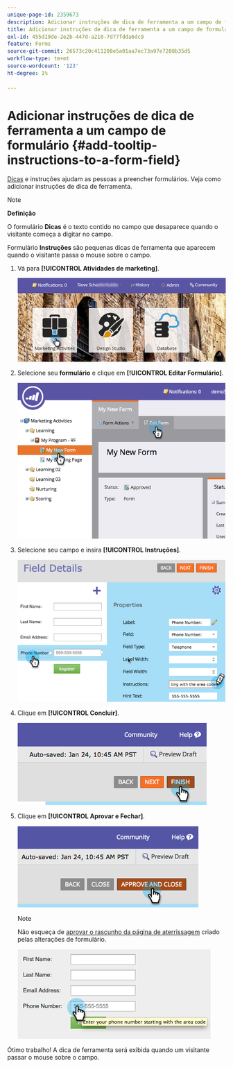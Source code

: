```yaml
---
unique-page-id: 2359673
description: Adicionar instruções de dica de ferramenta a um campo de formulário - Documentação do Marketo - Documentação do produto
title: Adicionar instruções de dica de ferramenta a um campo de formulário
exl-id: 455d19de-2e2b-447d-a210-7d77fdda6dc9
feature: Forms
source-git-commit: 26573c20c411208e5a01aa7ec73a97e7208b35d5
workflow-type: tm+mt
source-wordcount: '123'
ht-degree: 1%

---
```


# Adicionar instruções de dica de ferramenta a um campo de formulário {#add-tooltip-instructions-to-a-form-field}

[Dicas](/help/marketo/product-docs/demand-generation/forms/form-fields/add-hint-text-to-a-form-field.md) e instruções ajudam as pessoas a preencher formulários. Veja como adicionar instruções de dica de ferramenta.

>[!NOTE]
>
>**Definição**
>
>O formulário **Dicas** é o texto contido no campo que desaparece quando o visitante começa a digitar no campo.
>
>Formulário **Instruções** são pequenas dicas de ferramenta que aparecem quando o visitante passa o mouse sobre o campo.

1. Vá para **[!UICONTROL Atividades de marketing]**.

   ![](assets/login-marketing-activities-6.png)

1. Selecione seu **formulário** e clique em **[!UICONTROL Editar Formulário]**.

   ![](assets/image2014-9-15-14-3a15-3a42.png)

1. Selecione seu campo e insira **[!UICONTROL Instruções]**.

   ![](assets/image2014-9-15-14-3a15-3a49.png)

1. Clique em **[!UICONTROL Concluir]**.

   ![](assets/image2014-9-15-14-3a15-3a57.png)

1. Clique em **[!UICONTROL Aprovar e Fechar]**.

   ![](assets/image2014-9-15-14-3a16-3a3.png)

   >[!NOTE]
   >
   >Não esqueça de [aprovar o rascunho da página de aterrissagem](/help/marketo/product-docs/demand-generation/landing-pages/understanding-landing-pages/approve-unapprove-or-delete-a-landing-page.md) criado pelas alterações de formulário.

   ![](assets/image2014-9-15-14-3a16-3a56.png)

Ótimo trabalho! A dica de ferramenta será exibida quando um visitante passar o mouse sobre o campo.
